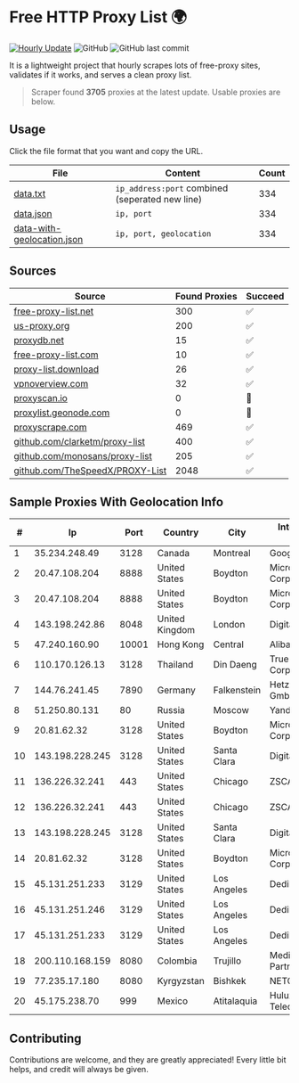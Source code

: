 
# Free HTTP Proxy List 🌍

[![Hourly Update](https://github.com/mertguvencli/http-proxy-list/actions/workflows/main.yml/badge.svg?branch=main)](https://github.com/mertguvencli/http-proxy-list/actions/workflows/main.yml)
![GitHub](https://img.shields.io/github/license/mertguvencli/http-proxy-list)
![GitHub last commit](https://img.shields.io/github/last-commit/mertguvencli/http-proxy-list)

It is a lightweight project that hourly scrapes lots of free-proxy sites, validates if it works, and serves a clean proxy list.


> Scraper found **3705** proxies at the latest update. Usable proxies are below.

## Usage

Click the file format that you want and copy the URL.


|File|Content|Count|
|----|-------|-----|
|[data.txt](https://raw.githubusercontent.com/mertguvencli/http-proxy-list/main/proxy-list/data.txt)|`ip_address:port` combined (seperated new line)|334|
|[data.json](https://raw.githubusercontent.com/mertguvencli/http-proxy-list/main/proxy-list/data.json)|`ip, port`|334|
|[data-with-geolocation.json](https://raw.githubusercontent.com/mertguvencli/http-proxy-list/main/proxy-list/data-with-geolocation.json)|`ip, port, geolocation`|334|

## Sources

|Source|Found Proxies|Succeed|
|------|-------------|-------|
|[free-proxy-list.net](https://free-proxy-list.net)|300|✅|
|[us-proxy.org](https://www.us-proxy.org)|200|✅|
|[proxydb.net](http://proxydb.net)|15|✅|
|[free-proxy-list.com](https://free-proxy-list.com/?page=&port=&type%5B%5D=http&type%5B%5D=https&up_time=0&search=Search)|10|✅|
|[proxy-list.download](https://www.proxy-list.download/HTTP)|26|✅|
|[vpnoverview.com](https://vpnoverview.com/privacy/anonymous-browsing/free-proxy-servers)|32|✅|
|[proxyscan.io](https://www.proxyscan.io)|0|🚫|
|[proxylist.geonode.com](https://proxylist.geonode.com/api/proxy-list?limit=300&page=1&sort_by=lastChecked&sort_type=desc&protocols=http,https)|0|🚫|
|[proxyscrape.com](https://api.proxyscrape.com/v2/?request=displayproxies&protocol=http&timeout=10000&country=all&ssl=all&anonymity=all)|469|✅|
|[github.com/clarketm/proxy-list](https://raw.githubusercontent.com/clarketm/proxy-list/master/proxy-list-raw.txt)|400|✅|
|[github.com/monosans/proxy-list](https://raw.githubusercontent.com/monosans/proxy-list/main/proxies/http.txt)|205|✅|
|[github.com/TheSpeedX/PROXY-List](https://raw.githubusercontent.com/TheSpeedX/PROXY-List/master/http.txt)|2048|✅|


## Sample Proxies With Geolocation Info

|#|Ip|Port|Country|City|Internet Service Provider|
|-|--|----|-------|----|-------------------------|
|1|35.234.248.49|3128|Canada|Montreal|Google LLC|
|2|20.47.108.204|8888|United States|Boydton|Microsoft Corporation|
|3|20.47.108.204|8888|United States|Boydton|Microsoft Corporation|
|4|143.198.242.86|8048|United Kingdom|London|DigitalOcean, LLC|
|5|47.240.160.90|10001|Hong Kong|Central|Alibaba.com LLC|
|6|110.170.126.13|3128|Thailand|Din Daeng|True Internet Corporation CO. Ltd.|
|7|144.76.241.45|7890|Germany|Falkenstein|Hetzner Online GmbH|
|8|51.250.80.131|80|Russia|Moscow|Yandex.Cloud LLC|
|9|20.81.62.32|3128|United States|Boydton|Microsoft Corporation|
|10|143.198.228.245|3128|United States|Santa Clara|DigitalOcean, LLC|
|11|136.226.32.241|443|United States|Chicago|ZSCALER, INC.|
|12|136.226.32.241|443|United States|Chicago|ZSCALER, INC.|
|13|143.198.228.245|3128|United States|Santa Clara|DigitalOcean, LLC|
|14|20.81.62.32|3128|United States|Boydton|Microsoft Corporation|
|15|45.131.251.233|3129|United States|Los Angeles|DediPath|
|16|45.131.251.246|3129|United States|Los Angeles|DediPath|
|17|45.131.251.233|3129|United States|Los Angeles|DediPath|
|18|200.110.168.159|8080|Colombia|Trujillo|Media Commerce Partners S.A|
|19|77.235.17.180|8080|Kyrgyzstan|Bishkek|NETCOM|
|20|45.175.238.70|999|Mexico|Atitalaquia|Hulux Telecomunicaciones|



## Contributing

Contributions are welcome, and they are greatly appreciated! Every
little bit helps, and credit will always be given.

